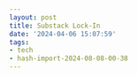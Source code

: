 ```yaml
---
layout: post
title: Substack Lock-In
date: '2024-04-06 15:07:59'
tags:
- tech
- hash-import-2024-08-08-00-38
---
```


